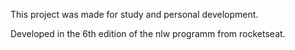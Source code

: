 This project was made for study and personal development.

Developed in the 6th edition of the nlw programm from rocketseat.
